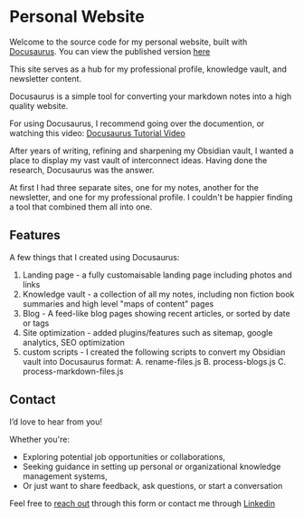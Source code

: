 # Personal Website

Welcome to the source code for my personal website, built with [Docusaurus](https://docusaurus.io/). 
You can view the published version [here](https://idanariav.com/)

This site serves as a hub for my professional profile, knowledge vault, and newsletter content.

Docusaurus is a simple tool for converting your markdown notes into a high quality website.

For using Docusaurus, I recommend going over the documention, or watching this video:
[Docusaurus Tutorial Video](https://youtu.be/QfqLQwPxFWw?si=DiwNy4Md8BnJBXYW)

After years of writing, refining and sharpening my Obsidian vault, I wanted a place to display my vast vault of interconnect ideas. Having done the research, Docusaurus was the answer.

At first I had three separate sites, one for my notes, another for the newsletter, and one for my professional profile. I couldn't be happier finding a tool that combined them all into one.

## Features

A few things that I created using Docusaurus:
1. Landing page - a fully customaisable landing page including photos and links
2. Knowledge vault - a collection of all my notes, including non fiction book summaries and high level "maps of content" pages
3. Blog - A feed-like blog pages showing recent articles, or sorted by date or tags
4. Site optimization - added plugins/features such as sitemap, google analytics, SEO optimization
5. custom scripts - I created the following scripts to convert my Obsidian vault into Docusaurus format:
    A. rename-files.js
    B. process-blogs.js
    C. process-markdown-files.js


## Contact

I’d love to hear from you!

Whether you're:
 - Exploring potential job opportunities or collaborations,
 - Seeking guidance in setting up personal or organizational knowledge management systems,
 - Or just want to share feedback, ask questions, or start a conversation
 
 Feel free to [reach out](https://idanariav.com/contactPage) through this form
 or contact me through [Linkedin](https://www.linkedin.com/in/idan-ariav/)

